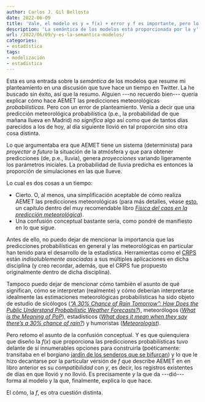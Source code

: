 ```yaml
---
author: Carlos J. Gil Bellosta
date: 2022-06-09
title: 'Vale, el modelo es y = f(x) + error y f es importante, pero lo que le da significado es y'
description: 'La semántica de los modelos está proporcionada por la y'
url: /2022/06/09/y-es-la-semantica-modelos/
categories:
- estadística
tags:
- modelización
- estadística
---
```


Esta es una entrada sobre la _semántica_ de los modelos que resume mi planteamiento en una discusión que tuve hace un tiempo en Twitter. La he buscado sin éxito, así que la resumo. Alguien ---no recuerdo bien--- quería explicar cómo hace AEMET las predicciones meteorológicas _probabilísticas_. Pero con un error de planteamiento. Venía a decir que una predicción meteorológica probabilística (p.e., la probabilidad de que mañana llueva en Madrid) no _significa_ algo así como que de tantos días parecidos a los de hoy, al día siguiente llovió en tal proporción sino otra cosa distinta.

Lo que argumentaba era que AEMET tiene un sistema (determinista) para _proyectar a futuro_ la situación de la atmósfera y que para obtener predicciones (de, p.e., lluvia), genera _proyecciones_ variando ligeramente los parámetros iniciales. La probabilidad de lluvia predicha es entonces la proporción de simulaciones en las que llueve.

Lo cual es dos cosas a un tiempo:

- Cierto. O, al menos, una simplificación aceptable de cómo realiza AEMET las predicciones meteorológicas (para más detalles, véase [esto](http://www.aemet.es/documentos/es/conocermas/recursos_en_linea/publicaciones_y_estudios/publicaciones/Fisica_del_caos_en_la_predicc_meteo/27_Prediccion_probabilista.pdf), un capítulo dentro del muy recomendable libro [_Física del caos en la predicción meteorológica_](http://www.aemet.es/es/conocermas/recursos_en_linea/publicaciones_y_estudios/publicaciones/detalles/Fisica_del_caos_en_la_predicc_meteo)).
- Una confusión conceptual bastante seria, como pondré de manifiesto en lo que sigue.

Antes de ello, no puedo dejar de mencionar la importancia que las predicciones probabilísticas en general y las meteorológicas en particular han tenido para el desarrollo de la estadística. Herramientas como el [CRPS](http://localhost:1313/2022/05/26/crps/) están _indisolublemente asociadas_ a sus múltiples aplicaciones en dicha disciplina (y creo recordar, además, que el CRPS fue propuesto originalmente dentro de dicha disciplina).

Tampoco puedo dejar de mencionar cómo también el asunto de qué significan, cómo se interpretan (realmente) y cómo deberían interpretarse idealmente las estimaciones meteorológicas probabilísticas ha sido objeto de estudio de sicólogos ([_“A 30% Chance of Rain Tomorrow”: How Does the Public Understand Probabilistic Weather Forecasts?_](https://onlinelibrary.wiley.com/doi/abs/10.1111/j.1539-6924.2005.00608.x)), meteorólogos ([_What is the Meaning of PoP_](https://www.weather.gov/ffc/pop)), estadísticos ([_What does it mean when they say there’s a 30% chance of rain?_](https://statmodeling.stat.columbia.edu/2019/12/14/what-does-it-mean-when-they-say-theres-a-30-chance-of-rain/)) y humoristas ([_Meteorologist_](https://xkcd.com/1985/)).

Pero retomo el asunto de la confusión conceptual. Y es que quienquiera que diseño la $f(x)$ que proporciona las predicciones probabilísticas tuvo delante de sí innumerables opciones para construirla (poéticamente: transitaba en el borgiano [jardín de los senderos que se bifurcan](http://datanalytics.com/2016/04/11/y-viene-del-espanol-tu/)) y lo que le hizo decantarse por la particular versión de $f$ que describe AEMET en en libro anterior es su _compatibilidad_ con $y$, es decir, los registros existentes de días en que llovió y no llovió. Es precisamente $y$ la que da ---dió--- forma al modelo y la que, finalmente, explica lo que hace.

El cómo, la $f$, es otra cuestión distinta.

